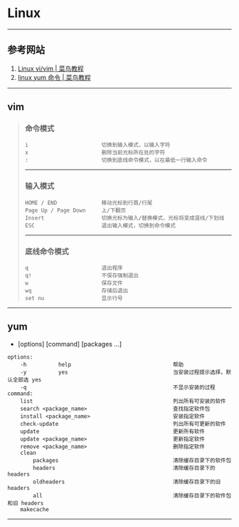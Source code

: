 # Linux

---
## 参考网站
1. [Linux vi/vim | 菜鸟教程](https://www.runoob.com/linux/linux-vim.html)
2. [linux yum 命令 | 菜鸟教程](https://www.runoob.com/linux/linux-yum.html)
---
## vim
>### 命令模式
>```
>i                       切换到输入模式，以输入字符
>x                       删除当前光标所在处的字符
>:                       切换到底线命令模式，以在最低一行输入命令
>```
>---
>### 输入模式
>```
>HOME / END              移动光标到行首/行尾
>Page Up / Page Down     上/下翻页
>Insert                  切换光标为输入/替换模式，光标将变成竖线/下划线
>ESC                     退出输入模式，切换到命令模式
>```
>---
>### 底线命令模式
>```
>q                       退出程序
>q!                      不保存强制退出
>w                       保存文件
>wq                      存储后退出
>set nu                  显示行号
>```
---
## yum
- [options] [command] [packages ...]
```
options:
    -h          help                                帮助
    -y          yes                                 当安装过程提示选择，默认全部选 yes
    -q                                              不显示安装的过程
command:
    list                                            列出所有可安装的软件
    search <package_name>                           查找指定软件包
    install <package_name>                          安装指定软件
    check-update                                    列出所有可更新的软件
    update                                          更新所有软件
    update <package_name>                           更新指定软件
    remove <package_name>                           删除指定软件
    clean
        packages                                    清除缓存目录下的软件包
        headers                                     清除缓存目录下的 headers
        oldheaders                                  清除缓存目录下的旧 headers
        all                                         清除缓存目录下的软件包和旧 headers
    makecache        
```
---